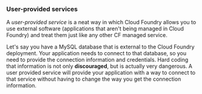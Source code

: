### User-provided services

A *user-provided service* is a neat way in which Cloud Foundry allows you to use external software (applications that aren't being managed in Cloud Foundry) and treat them just like any other CF managed service.

Let's say you have a MySQL database that is external to the Cloud Foundry deployment. Your application needs to connect to that database, so you need to provide the connection information and credentials. Hard coding that information is not only **discouraged**, but is actually very dangerous. A user provided service will provide your application with a way to connect to that service without having to change the way you get the connection information.
